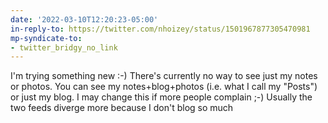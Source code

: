 ```yaml
---
date: '2022-03-10T12:20:23-05:00'
in-reply-to: https://twitter.com/nhoizey/status/1501967877305470981
mp-syndicate-to:
- twitter_bridgy_no_link
---
```


I'm trying something new :-) There's currently no way to see just my notes or photos.  You can see my notes+blog+photos (i.e. what I call my "Posts") or just my blog.  I may change this if more people complain ;-) Usually the two feeds diverge more because I don't blog so much